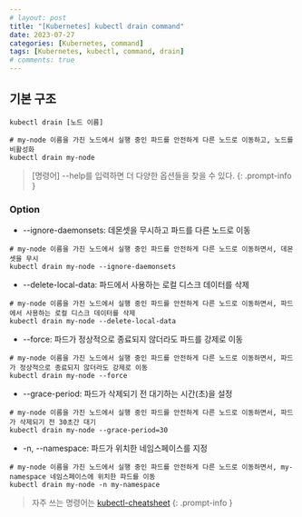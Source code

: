 ```yaml
---
# layout: post
title: "[Kubernetes] kubectl drain command"
date: 2023-07-27
categories: [Kubernetes, command]
tags: [Kubernetes, kubectl, command, drain]
# comments: true
---
```


## 기본 구조
```
kubectl drain [노드 이름]

# my-node 이름을 가진 노드에서 실행 중인 파드를 안전하게 다른 노드로 이동하고, 노드를 비활성화
kubectl drain my-node
```

> [명령어] --help를 입력하면 더 다양한 옵션들을 찾을 수 있다.
{: .prompt-info }

### Option
- --ignore-daemonsets: 데몬셋을 무시하고 파드를 다른 노드로 이동
```
# my-node 이름을 가진 노드에서 실행 중인 파드를 안전하게 다른 노드로 이동하면서, 데몬셋을 무시
kubectl drain my-node --ignore-daemonsets
```

- --delete-local-data: 파드에서 사용하는 로컬 디스크 데이터를 삭제
```
# my-node 이름을 가진 노드에서 실행 중인 파드를 안전하게 다른 노드로 이동하면서, 파드에서 사용하는 로컬 디스크 데이터를 삭제
kubectl drain my-node --delete-local-data
```

- --force: 파드가 정상적으로 종료되지 않더라도 파드를 강제로 이동
```
# my-node 이름을 가진 노드에서 실행 중인 파드를 안전하게 다른 노드로 이동하면서, 파드가 정상적으로 종료되지 않더라도 강제로 이동
kubectl drain my-node --force
```

- --grace-period: 파드가 삭제되기 전 대기하는 시간(초)을 설정
```
# my-node 이름을 가진 노드에서 실행 중인 파드를 안전하게 다른 노드로 이동하면서, 파드가 삭제되기 전 30초간 대기
kubectl drain my-node --grace-period=30
```

- -n, --namespace: 파드가 위치한 네임스페이스를 지정
```
# my-node 이름을 가진 노드에서 실행 중인 파드를 안전하게 다른 노드로 이동하면서, my-namespace 네임스페이스에 위치한 파드를 이동
kubectl drain my-node -n my-namespace
```

> 자주 쓰는 명령어는 [kubectl-cheatsheet](https://kubernetes.io/docs/reference/kubectl/cheatsheet/)
{: .prompt-info }